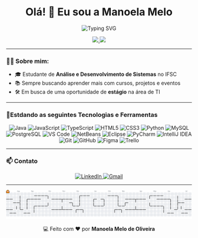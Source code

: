 <h1 align="center">Olá! 👋 Eu sou a Manoela Melo </h1>

<p align="center">
  <img src="https://readme-typing-svg.herokuapp.com/?lines=Desenvolvedora+em+formação;Apaixonada+por+tecnologia&center=true&width=380&height=45&color=9400D3&font=Fira+Code" alt="Typing SVG" />
</p>


<p align="center">
  <a href="https://github.com/ManoelaMeloOliv">
    <img height="180em" src="https://github-readme-stats.vercel.app/api/top-langs/?username=ManoelaMeloOliv&layout=compact&langs_count=7&theme=dracula"/>
    <img height="180em" src="https://github-readme-stats.vercel.app/api?username=ManoelaMeloOliv&show_icons=true&theme=dracula&include_all_commits=true&count_private=true"/>
  </a>
</p>

---

### 👩‍💻 Sobre mim:

- 🎓 Estudante de **Análise e Desenvolvimento de Sistemas** no IFSC  
- 📚 Sempre buscando aprender mais com cursos, projetos e eventos
- 🛠️ Em busca de uma oportunidade de **estágio** na área de TI

---

### 🚀Estdando as seguintes Tecnologias e Ferramentas

<p align="center">
  <!-- Linguagens -->
  <img src="https://cdn.jsdelivr.net/gh/devicons/devicon/icons/java/java-original.svg" width="40px" title="Java"/>
  <img src="https://cdn.jsdelivr.net/gh/devicons/devicon/icons/javascript/javascript-original.svg" width="40px" title="JavaScript"/>
  <img src="https://cdn.jsdelivr.net/gh/devicons/devicon/icons/typescript/typescript-original.svg" width="40px" title="TypeScript"/>
  <img src="https://cdn.jsdelivr.net/gh/devicons/devicon/icons/html5/html5-original.svg" width="40px" title="HTML5"/>
  <img src="https://cdn.jsdelivr.net/gh/devicons/devicon/icons/css3/css3-original.svg" width="40px" title="CSS3"/>
  <img src="https://cdn.jsdelivr.net/gh/devicons/devicon/icons/python/python-original.svg" width="40px" title="Python"/>
  <img src="https://cdn.jsdelivr.net/gh/devicons/devicon/icons/mysql/mysql-original.svg" width="40px" title="MySQL"/>
  <img src="https://cdn.jsdelivr.net/gh/devicons/devicon/icons/postgresql/postgresql-original.svg" width="40px" title="PostgreSQL"/>

  <!-- IDEs -->
  <img src="https://cdn.jsdelivr.net/gh/devicons/devicon/icons/vscode/vscode-original.svg" width="40px" title="VS Code"/>
  <img src="https://img.shields.io/badge/NetBeans-1B6AC6?style=for-the-badge&logo=apache-netbeans-ide&logoColor=white" height="30px" title="NetBeans"/>
  <img src="https://cdn.jsdelivr.net/gh/devicons/devicon/icons/eclipse/eclipse-original.svg" width="40px" title="Eclipse"/>
  <img src="https://resources.jetbrains.com/storage/products/company/brand/logos/PyCharm_icon.svg" width="40px" title="PyCharm"/>
  <img src="https://resources.jetbrains.com/storage/products/company/brand/logos/IntelliJ_IDEA_icon.svg" width="40px" title="IntelliJ IDEA"/>

  <!-- Versionamento -->
  <img src="https://cdn.jsdelivr.net/gh/devicons/devicon/icons/git/git-original.svg" width="40px" title="Git"/>
  <img src="https://img.shields.io/badge/GitHub-181717?style=for-the-badge&logo=github&logoColor=white" height="30px" title="GitHub"/>

  <!-- Design -->
  <img src="https://cdn.jsdelivr.net/gh/devicons/devicon/icons/figma/figma-original.svg" width="40px" title="Figma"/>
  
  <!-- Organização -->
  <img src="https://img.shields.io/badge/Trello-0052CC?style=for-the-badge&logo=trello&logoColor=white" height="30px" title="Trello"/>
</p>

---

### 📫 Contato

<p align="center">
  <a href="https://www.linkedin.com/in/manoelamelooliv/" target="_blank">
    <img src="https://img.shields.io/badge/LinkedIn-blue?style=for-the-badge&logo=linkedin" alt="LinkedIn"/>
  </a>
  <a href="mailto:manoelamelooliv@gmail.com">
    <img src="https://img.shields.io/badge/Gmail-red?style=for-the-badge&logo=gmail&logoColor=white" alt="Gmail"/>
  </a>
</p>

---

<picture>
  <source media="(prefers-color-scheme: dark)" srcset="https://raw.githubusercontent.com/ManoelaMeloOliv/ManoelaMeloOliv/output/pacman-contribution-graph-dark.svg">
  <source media="(prefers-color-scheme: light)" srcset="https://raw.githubusercontent.com/ManoelaMeloOliv/ManoelaMeloOliv/output/pacman-contribution-graph.svg">
  <img alt="pacman contribution graph" src="https://raw.githubusercontent.com/ManoelaMeloOliv/ManoelaMeloOliv/output/pacman-contribution-graph.svg">
</picture>

<p align="center">
  💻 Feito com ❤️ por <strong>Manoela Melo de Oliveira</strong>
</p>
